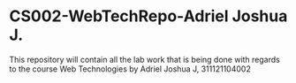 # CS002-WebTechRepo-Adriel Joshua J.
This repository will contain all the lab work that is being done with regards to the course Web Technologies by Adriel Joshua J, 311121104002
